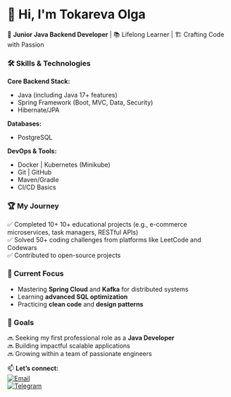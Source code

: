 # 👋 Hi, I'm Tokareva Olga

🚀 **Junior Java Backend Developer** | 📚 Lifelong Learner | 🏗️ Crafting Code with Passion  

### 🛠️ Skills & Technologies  

**Core Backend Stack:**  
- Java (including Java 17+ features)  
- Spring Framework (Boot, MVC, Data, Security)  
- Hibernate/JPA   

**Databases:**  
- PostgreSQL  

**DevOps & Tools:**  
- Docker | Kubernetes (Minikube)  
- Git | GitHub
- Maven/Gradle  
- CI/CD Basics  

### 🏆 My Journey  

✅ Completed 10+ 10+ educational projects (e.g., e-commerce microservices, task managers, RESTful APIs)  
✅ Solved 50+ coding challenges from platforms like LeetCode and Codewars  
✅ Contributed to open-source projects

### 🌱 Current Focus  

- Mastering **Spring Cloud** and **Kafka** for distributed systems  
- Learning **advanced SQL optimization**  
- Practicing **clean code** and **design patterns**  

### 🚀 Goals  

🔜 Seeking my first professional role as a **Java Developer**  
🔜 Building impactful scalable applications  
🔜 Growing within a team of passionate engineers  

📫 **Let’s connect:**    
[![Email](https://img.shields.io/badge/Gmail-EA4335?style=flat&logo=gmail&logoColor=white)](mailto:your_oe.tokareva@gmail.com)  
[![Telegram](https://img.shields.io/badge/Telegram-26A5E4?style=flat&logo=telegram&logoColor=white)](https://t.me/m0i0n0d)  
